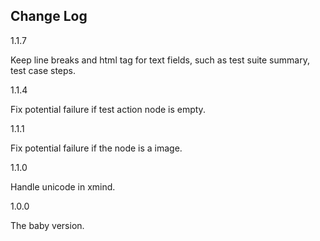 Change Log
----------
1.1.7

Keep line breaks and html tag for text fields, such as test suite summary, test case steps.

1.1.4

Fix potential failure if test action node is empty.

1.1.1

Fix potential failure if the node is a image.

1.1.0

Handle unicode in xmind.

1.0.0

The baby version.